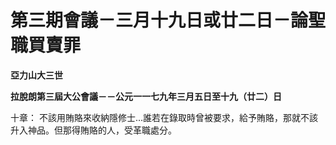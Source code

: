 # 第三期會議－三月十九日或廿二日－論聖職買賣罪


**亞力山大三世**

**拉脫朗第三屆大公會議－－公元一一七九年三月五日至十九（廿二）日**





十章：	不該用賄賂來收納隱修士…誰若在錄取時曾被要求，給予賄賂，那就不該升入神品。但那得賄賂的人，受革職處分。


